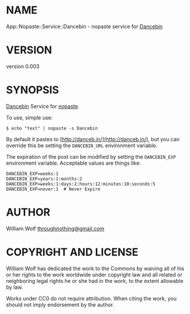 # NAME

App::Nopaste::Service::Dancebin - nopaste service for [Dancebin](http://search.cpan.org/perldoc?Dancebin)

# VERSION

version 0.003

# SYNOPSIS

[Dancebin](https://github.com/throughnothing/Dancebin) Service for [nopaste](http://search.cpan.org/perldoc?nopaste).

To use, simple use:

    $ echo "text" | nopaste -s Dancebin

By default it pastes to [http://danceb.in/](http://danceb.in/), but you can
override this be setting the `DANCEBIN_URL` environment variable.

The expiration of the post can be modified by setting the `DANCEBIN_EXP`
environment variable.  Acceptable values are things like:

    DANCEBIN_EXP=weeks:1
    DANCEBIN_EXP=years:1:months:2
    DANCEBIN_EXP=weeks:1:days:2:hours:12:minutes:10:seconds:5
    DANCEBIN_EXP=never:1  # Never Expire

# AUTHOR

William Wolf <throughnothing@gmail.com>

# COPYRIGHT AND LICENSE



William Wolf has dedicated the work to the Commons by waiving all of his
or her rights to the work worldwide under copyright law and all related or
neighboring legal rights he or she had in the work, to the extent allowable by
law.

Works under CC0 do not require attribution. When citing the work, you should
not imply endorsement by the author.